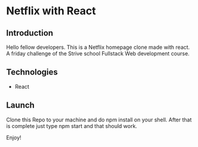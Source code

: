 # Netflix with React

## Introduction

Hello fellow developers. This is a Netflix homepage clone made with react. A friday challenge of the Strive school Fullstack Web development course.

## Technologies

- React

## Launch

Clone this Repo to your machine and do npm install on your shell. After that is complete just type npm start and that should work.

Enjoy!

